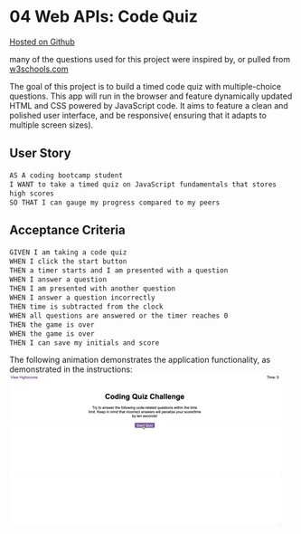 # 04 Web APIs: Code Quiz
[Hosted on Github](https://brian-fairbanks.github.io/QuizGame/.)

many of the questions used for this project were inspired by, or pulled from [w3schools.com](https://www.w3schools.com/quiztest/result.asp)

The goal of this project is to build a timed code quiz with multiple-choice questions. This app will run in the browser and feature dynamically updated HTML and CSS powered by JavaScript code. It aims to feature a clean and polished user interface, and be responsive( ensuring that it adapts to multiple screen sizes).

## User Story

```
AS A coding bootcamp student
I WANT to take a timed quiz on JavaScript fundamentals that stores high scores
SO THAT I can gauge my progress compared to my peers
```

## Acceptance Criteria

```
GIVEN I am taking a code quiz
WHEN I click the start button
THEN a timer starts and I am presented with a question
WHEN I answer a question
THEN I am presented with another question
WHEN I answer a question incorrectly
THEN time is subtracted from the clock
WHEN all questions are answered or the timer reaches 0
THEN the game is over
WHEN the game is over
THEN I can save my initials and score
```

The following animation demonstrates the application functionality, as demonstrated in the instructions:
![code quiz](./Assets/04-web-apis-homework-demo.gif)
